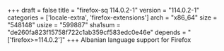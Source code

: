 +++
draft = false
title = "firefox-sq 114.0.2-1"
version = "114.0.2-1"
categories = ['locale-extra', 'firefox-extensions']
arch = "x86_64"
size = "548148"
usize = "599887"
sha1sum = "de260fa823f15758f722c1ab359cf583edc0e46e"
depends = "['firefox>=114.0.2']"
+++
Albanian language support for Firefox